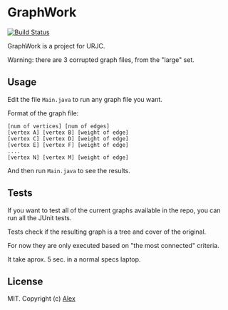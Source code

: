 GraphWork
=================

[![Build Status](https://img.shields.io/github/workflow/status/alxhotel/graphwork/ci/master)](https://github.com/alxhotel/graphwork/actions)

GraphWork is a project for URJC.

Warning: there are 3 corrupted graph files, from the "large" set.

## Usage

Edit the file `Main.java` to run any graph file you want.

Format of the graph file:

```
[num of vertices] [num of edges]
[vertex A] [vertex B] [weight of edge]
[vertex C] [vertex D] [weight of edge]
[vertex E] [vertex F] [weight of edge]
....
[vertex N] [vertex M] [weight of edge]
```

And then run `Main.java` to see the results.

## Tests

If you want to test all of the current graphs available in the repo, you can run all the JUnit tests.

Tests check if the resulting graph is a tree and cover of the original.

For now they are only executed based on "the most connected" criteria.

It take aprox. 5 sec. in a normal specs laptop.

## License

MIT. Copyright (c) [Alex](http://github.com/alxhotel)
